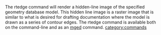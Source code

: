 The rtedge command will render a hidden-line image of the specified
geometry database model. This hidden line image is a raster image that
is similar to what is desired for drafting documentation where the model
is drawn as a series of contour edges. The rtedge command is available
both on the command-line and as an [mged](mged.md) command.
[category:commands](category:commands.md)

